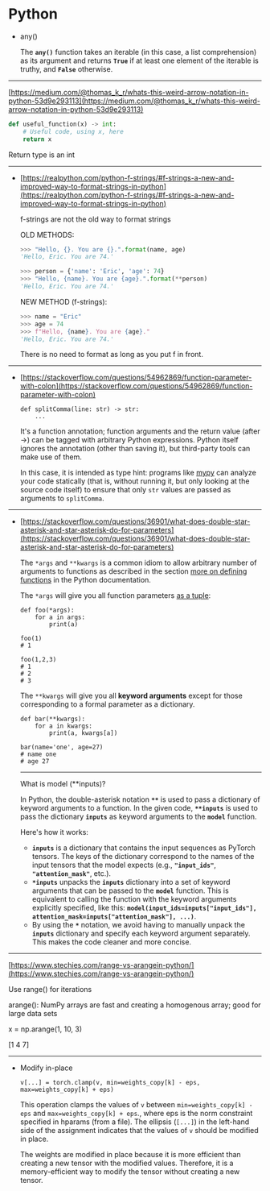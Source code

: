 # Python

- any()
    
    The **`any()`**  function takes an iterable (in this case, a list comprehension) as its argument and returns **`True`** if at least one element of the iterable is truthy, and **`False`** otherwise.
    

---

[https://medium.com/@thomas_k_r/whats-this-weird-arrow-notation-in-python-53d9e293113](https://medium.com/@thomas_k_r/whats-this-weird-arrow-notation-in-python-53d9e293113)

```python
def useful_function(x) -> int:
    # Useful code, using x, here
    return x
```

Return type is an int

---

- [https://realpython.com/python-f-strings/#f-strings-a-new-and-improved-way-to-format-strings-in-python](https://realpython.com/python-f-strings/#f-strings-a-new-and-improved-way-to-format-strings-in-python)
    
    f-strings are not the old way to format strings
    
    OLD METHODS:
    
    ```python
    >>> "Hello, {}. You are {}.".format(name, age)
    'Hello, Eric. You are 74.'
    
    >>> person = {'name': 'Eric', 'age': 74}
    >>> "Hello, {name}. You are {age}.".format(**person)
    'Hello, Eric. You are 74.'
    ```
    
    NEW METHOD (f-strings):
    
    ```python
    >>> name = "Eric"
    >>> age = 74
    >>> f"Hello, {name}. You are {age}."
    'Hello, Eric. You are 74.'
    ```
    
    There is no need to format as long as you put f in front.
    

---

- [https://stackoverflow.com/questions/54962869/function-parameter-with-colon](https://stackoverflow.com/questions/54962869/function-parameter-with-colon)
    
    ```
    def splitComma(line: str) -> str:
        ...
    ```
    
    It's a function annotation; function arguments and the return value (after ->) can be tagged with arbitrary Python expressions. Python itself ignores the annotation (other than saving it), but third-party tools can make use of them.
    
    In this case, it is intended as type hint: programs like [mypy](https://github.com/python/mypy) can analyze your code statically (that is, without running it, but only looking at the source code itself) to ensure that only `str` values are passed as arguments to `splitComma`.
    

---

- [https://stackoverflow.com/questions/36901/what-does-double-star-asterisk-and-star-asterisk-do-for-parameters](https://stackoverflow.com/questions/36901/what-does-double-star-asterisk-and-star-asterisk-do-for-parameters)
    
    The `*args` and `**kwargs` is a common idiom to allow arbitrary number of arguments to functions as described in the section [more on defining functions](http://docs.python.org/3/tutorial/controlflow.html#more-on-defining-functions) in the Python documentation.
    
    The `*args` will give you all function parameters [as a tuple](https://docs.python.org/3/tutorial/controlflow.html#arbitrary-argument-lists):
    
    ```
    def foo(*args):
        for a in args:
            print(a)
    
    foo(1)
    # 1
    
    foo(1,2,3)
    # 1
    # 2
    # 3
    
    ```
    
    The `**kwargs` will give you all **keyword arguments** except for those corresponding to a formal parameter as a dictionary.
    
    ```
    def bar(**kwargs):
        for a in kwargs:
            print(a, kwargs[a])
    
    bar(name='one', age=27)
    # name one
    # age 27
    ```
    
    ---
    
    What is model (**inputs)?
    
    In Python, the double-asterisk notation **`**`** is used to pass a dictionary of keyword arguments to a function. In the given code, **`**inputs`** is used to pass the dictionary **`inputs`** as keyword arguments to the **`model`** function.
    
    Here's how it works:
    
    - **`inputs`** is a dictionary that contains the input sequences as PyTorch tensors. The keys of the dictionary correspond to the names of the input tensors that the model expects (e.g., **`"input_ids"`**, **`"attention_mask"`**, etc.).
    - **`*inputs`** unpacks the **`inputs`** dictionary into a set of keyword arguments that can be passed to the **`model`** function. This is equivalent to calling the function with the keyword arguments explicitly specified, like this: **`model(input_ids=inputs["input_ids"], attention_mask=inputs["attention_mask"], ...)`**.
    - By using the **`*`** notation, we avoid having to manually unpack the **`inputs`** dictionary and specify each keyword argument separately. This makes the code cleaner and more concise.

---

[https://www.stechies.com/range-vs-arangein-python/](https://www.stechies.com/range-vs-arangein-python/)

Use range() for iterations

arange(): NumPy arrays are fast and creating a homogenous array; good for large data sets

x = np.arange(1, 10, 3)

[1 4 7]

---

- Modify in-place
    
    ```
    v[...] = torch.clamp(v, min=weights_copy[k] - eps, max=weights_copy[k] + eps)
    ```
    
    This operation clamps the values of `v` between `min=weights_copy[k] - eps` and `max=weights_copy[k] + eps`.,  where eps is the norm constraint specified in hparams (from a file). The ellipsis (`[...]`) in the left-hand side of the assignment indicates that the values of `v` should be modified in place.
    
    The weights are modified in place because it is more efficient than creating a new tensor with the modified values. Therefore, it is a memory-efficient way to modify the tensor without creating a new tensor.